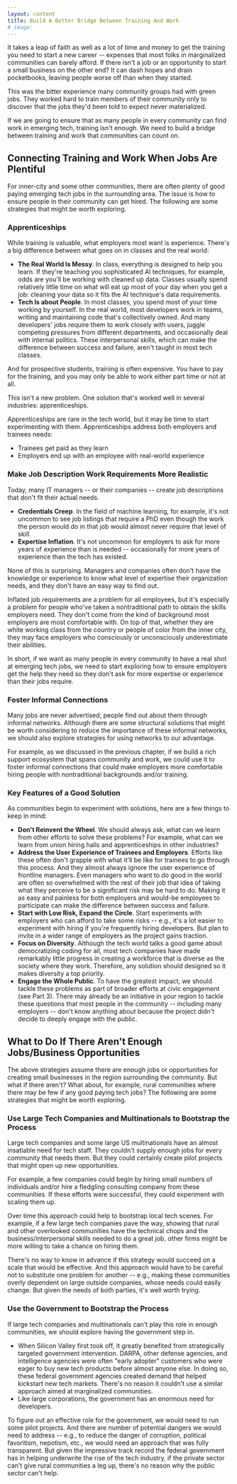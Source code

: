 ```yaml
---
layout: content
title: Build A Better Bridge Between Training And Work
# image:
---
```

It takes a leap of faith as well as a lot of time and money to get the training you need to start a new career -- expenses that most folks in marginalized communities can barely afford. If there isn't a job or an opportunity to start a small business on the other end? It can dash hopes and drain pocketbooks, leaving people worse off than when they started. 

This was the bitter experience many community groups had with green jobs. They worked hard to train members of their community only to discover that the jobs they'd been told to expect never materialized.

If we are going to ensure that as many people in every community can find work in emerging tech, training isn't enough. We need to build a bridge between training and work that communities can count on.

## Connecting Training and Work When Jobs Are Plentiful

For inner-city and some other communities, there are often plenty of good paying emerging tech jobs in the surrounding area. The issue is how to ensure people in their community can get hired.  The following are some strategies that might be worth exploring.

### Apprenticeships

While training is valuable, what employers most want is experience. There's a big difference between what goes on in classes and the real world:

- __The Real World Is Messy__. In class, everything is designed to help you learn. If they're teaching you sophisticated AI techniques, for example, odds are you'll be working with cleaned up data. Classes usually spend relatively little time on what will eat up most of your day when you get a job: cleaning your data so it fits the AI technique's data requirements.
- __Tech Is about People__. In most classes, you spend most of your time working by yourself. In the real world, most developers work in teams, writing and maintaining code that's collectively owned. And many developers' jobs require them to work closely with users, juggle competing pressures from different departments, and occasionally deal with internal politics. These interpersonal skills, which can make the difference between success and failure, aren't taught in most tech classes.

And for prospective students, training is often expensive. You have to pay for the training, and you may only be able to work either part time or not at all.

This isn't a new problem. One solution that's worked well in several industries: apprenticeships.

Apprenticeships are rare in the tech world, but it may be time to start experimenting with them.  Apprenticeships address both employers and trainees needs:

- Trainees get paid as they learn
- Employers end up with an employee with real-world experience

### Make Job Description Work Requirements More Realistic

Today, many IT managers -- or their companies -- create job descriptions that don't fit their actual needs. 

- __Credentials Creep__. In the field of machine learning, for example, it's not uncommon to see job listings that require a PhD even though the work the person would do in that job would almost never require that level of skill.  
- __Expertise Inflation__. It's not uncommon for employers to ask for more years of experience than is needed -- occasionally for more years of experience than the tech has existed. 

None of this is surprising. Managers and companies often don't have the knowledge or experience to know what level of expertise their organization needs, and they don't have an easy way to find out. 

Inflated job requirements are a problem for all employees, but it's especially a problem for people who've taken a nontraditional path to obtain the skills employers need. They don't come from the kind of background most employers are most comfortable with. On top of that, whether they are white working class from the country or people of color from the inner city, they may face employers who consciously or unconsciously underestimate their abilities.

In short, if we want as many people in every community to have a real shot at emerging tech jobs, we need to start exploring how to ensure employers get the help they need so they don't ask for more expertise or experience than their jobs require.

### Foster Informal Connections
Many jobs are never advertised; people find out about them through informal networks. Although there are some structural solutions that might be worth considering to reduce the importance of these informal networks, we should also explore strategies for using networks to our advantage.

For example, as we discussed in the previous chapter, if we build a rich support ecosystem that spans community and work, we could use it to foster informal connections that could make employers more comfortable hiring people with nontraditional backgrounds and/or training.

### Key Features of a Good Solution

As communities begin to experiment with solutions, here are a few things to keep in mind:

- __Don't Reinvent the Wheel__. We should always ask, what can we learn from other efforts to solve these problems? For example, what can we learn from union hiring halls and apprenticeships in other industries?
- __Address the User Experience of Trainees and Employers__. Efforts like these often don't grapple with what it'll be like for trainees to go through this process. And they almost always ignore the user experience of frontline managers. Even managers who want to do good in the world are often so overwhelmed with the rest of their job that idea of taking what they perceive to be a significant risk may be hard to do. Making it as easy and painless for both employers and would-be employees to participate can make the difference between success and failure.
- __Start with Low Risk, Expand the Circle__. Start experiments with employers who can afford to take some risks -- e.g., it's a lot easier to experiment with hiring if you're frequently hiring developers. But plan to invite in a wider range of employers as the project gains traction.
- __Focus on Diversity__. Although the tech world talks a good game about democratizing coding for all, most tech companies have made remarkably little progress in creating a workforce that is diverse as the society where they work. Therefore, any solution should designed so it makes diversity a top priority.
- __Engage the Whole Public__. To have the greatest impact, we should tackle these problems as part of broader efforts at civic engagement (see Part 3). There may already be an initiative in your region to tackle these questions that most people in the community -- including many employers -- don't know anything about because the project didn't decide to deeply engage with the public.

## What to Do If There Aren't Enough Jobs/Business Opportunities

The above strategies assume there are enough jobs or opportunities for creating small businesses in the region surrounding the community. But what if there aren't? What about, for example, rural communities where there may be few if any good paying tech jobs? The following are some strategies that might be worth exploring.

### Use Large Tech Companies and Multinationals to Bootstrap the Process

Large tech companies and some large US multinationals have an almost insatiable need for tech staff. They couldn't supply enough jobs for every community that needs them. But they could certainly create pilot projects that might open up new opportunities. 

For example, a few companies could begin by hiring small numbers of individuals and/or hire a fledgling consulting company from these communities. If these efforts were successful, they could experiment with scaling them up.

Over time this approach could help to bootstrap local tech scenes. For example, if a few large tech companies pave the way, showing that rural and other overlooked communities have the technical chops and the business/interpersonal skills needed to do a great job, other firms might be more willing to take a chance on hiring them.  

There's no way to know in advance if this strategy would succeed on a scale that would be effective. And this approach would have to be careful not to substitute one problem for another -- e.g., making these communities overly dependent on large outside companies, whose needs could easily change. But given the needs of both parties, it's well worth trying.
 

### Use the Government to Bootstrap the Process

If large tech companies and multinationals can't play this role in enough communities, we should explore having the government step in.

- When Silicon Valley first took off, it greatly benefited from strategically targeted government intervention.  DARPA, other defense agencies, and intelligence agencies were often "early adopter" customers who were eager to buy new tech products before almost anyone else. In doing so, these federal government agencies created demand that helped kickstart new tech markets. There's no reason it couldn't use a similar approach aimed at marginalized communities.
- Like large corporations, the government has an enormous need for developers.

To figure out an effective role for the government, we would need to run some pilot projects. And there are number of potential dangers we would need to address -- e.g., to reduce the danger of corruption, political favoritism, nepotism, etc., we would need an approach that was fully transparent. But given the impressive track record the federal government has in helping underwrite the rise of the tech industry, if the private sector can't give rural communities a leg up, there's no reason why the public sector can't help.

